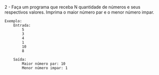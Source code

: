 2 - Faça um programa que receba N quantidade de números e seus respectivos valores.
Imprima o maior número par e o menor número impar.

    Exemplo:
        Entrada:
            5
            3
            4
            1
            10
            8

        Saída:
            Maior número par: 10
            Menor número impar: 1